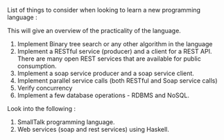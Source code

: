 List of things to consider when looking to learn a new programming language : 

This will give an overview of the practicality of the language.

1. Implement Binary tree search or any other algorithm in the language
1. Implement a RESTful service (producer) and a client for a REST API. There are many open REST services that are available for public consumption.
1. Implement a soap service producer and a soap service client.
1. Implement parallel service calls (both RESTful and Soap service calls)
1. Verify concurrency
1. Implement a few database operations - RDBMS and NoSQL.

Look into the following :

1. SmallTalk programming language.
1. Web services (soap and rest services) using Haskell.
